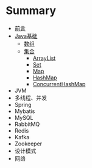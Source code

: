 # Summary

* [前言](README.md)
* [Java基础](Java基础/README.md)
  - [数组](Java基础/数组.md)
  - [集合](Java基础/集合/集合.md)
    - [ArrayList](Java基础/集合/ArrayList.md)
    - [Set](Java基础/集合/Set.md)
    - [Map](Java基础/集合/Map.md)
    - [HashMap](Java基础/集合/HashMap.md)
    - [ConcurrentHashMap](Java基础/集合/ConcurrentHashMap.md)
* JVM
* 多线程、并发
* Spring
* Mybatis
* MySQL
* RabbitMQ
* Redis
* Kafka
* Zookeeper
* 设计模式
* 网络

